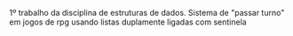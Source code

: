 1º trabalho da disciplina de estruturas de dados. Sistema de "passar turno" em jogos de rpg usando listas duplamente ligadas com sentinela 
